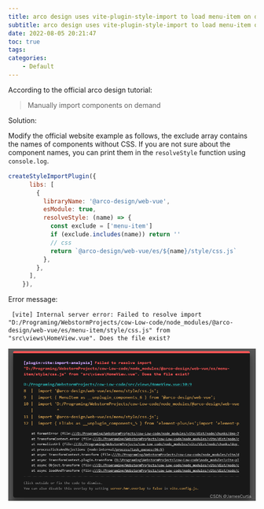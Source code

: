 ```yaml
---
title: arco design uses vite-plugin-style-import to load menu-item on demand and reports an error css not found
subtitle: arco design uses vite-plugin-style-import to load menu-item on demand and reports an error css not found
date: 2022-08-05 20:21:47
toc: true
tags: 
categories: 
    - Default
---
```


According to the official arco design tutorial:

> Manually import components on demand

Solution:

Modify the official website example as follows, the exclude array contains the names of components without CSS. If you are not sure about the component names, you can print them in the `resolveStyle` function using `console.log`.

```javascript
createStyleImportPlugin({
      libs: [
        {
          libraryName: '@arco-design/web-vue',
          esModule: true,
          resolveStyle: (name) => {
            const exclude = ['menu-item']
            if (exclude.includes(name)) return ''
            // css
            return `@arco-design/web-vue/es/${name}/style/css.js`
          },
        },
      ],
    }),
```


Error message:

```
 [vite] Internal server error: Failed to resolve import "D:/Programing/WebstormProjects/cow-Low-code/node_modules/@arco-design/web-vue/es/menu-item/style/css.js" from "src\views\HomeView.vue". Does the file exist?
```

![16936515375371693651537473.png](https://raw.githubusercontent.com/james-curtis/james-curtis.github.io/main/static/images/16936515375371693651537473.png)